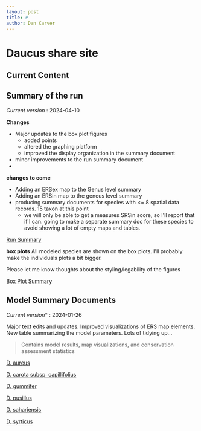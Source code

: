 ```yaml
---
layout: post
title: #
author: Dan Carver
---
```


# Daucus share site

## Current Content

## Summary of the run
*Current version* : 2024-04-10


**Changes**

- Major updates to the box plot figures
  - added points
  - altered the graphing platform 
  - improved the display organization in the summary document 
- minor improvements to the run summary document  
- 

**changes to come** 

- Adding an ERSex map to the Genus level summary 
- Adding an ERSin map to the geneus level summary 
- producing summary documents for species with <= 8 spatial data records. 15 taxon at this point
  - we will only be able to get a measures SRSin score, so I'll report that if I can. going to make a separate summary doc for these species to avoid showing a lot of empty maps and tables. 


<a href="https://geospatialcentroid.github.io/Daucus/run20240104_Summary.html" target="_blank">Run Summary</a>


**box plots**
All modeled species are shown on the box plots. 
I'll probably make the individuals plots a bit bigger. 

Please let me know thoughts about the styling/legability of the figures 

<a href="https://geospatialcentroid.github.io/Daucus/run20240104_boxPlotSummary.html" target="_blank">Box Plot Summary</a>



## Model Summary Documents



*Current version** : 2024-01-26

Major text edits and updates. Improved visualizations of ERS map elements. New table summarizing the model parameters. Lots of tidying up...

> Contains model results, map visualizations, and conservation assessment statistics

<a href="https://geospatialcentroid.github.io/Daucus/Daucus_aureus_Summary.html" target="_blank">D. aureus</a>

<a href="https://geospatialcentroid.github.io/Daucus/Daucus_carota_subsp._capillifolius_Summary.html" target="_blank">D. carota subsp. capillifolius</a>

<a href="https://geospatialcentroid.github.io/Daucus/Daucus_carota_subsp._gummifer_Summary.html" target="_blank">D. gummifer</a>

<a href="https://geospatialcentroid.github.io/Daucus/Daucus_pusillus_Summary.html" target="_blank">D. pusillus</a>

<a href="https://geospatialcentroid.github.io/Daucus/Daucus_sahariensis_Summary.html" target="_blank">D. sahariensis</a>

<a href="https://geospatialcentroid.github.io/Daucus/Daucus_syrticus_Summary.html" target="_blank">D. syrticus</a>
